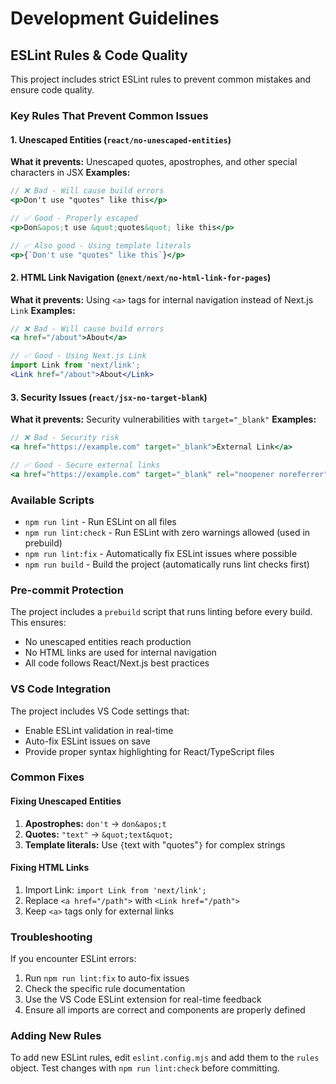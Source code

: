 # Development Guidelines

## ESLint Rules & Code Quality

This project includes strict ESLint rules to prevent common mistakes and ensure code quality.

### Key Rules That Prevent Common Issues

#### 1. Unescaped Entities (`react/no-unescaped-entities`)
**What it prevents:** Unescaped quotes, apostrophes, and other special characters in JSX
**Examples:**
```jsx
// ❌ Bad - Will cause build errors
<p>Don't use "quotes" like this</p>

// ✅ Good - Properly escaped
<p>Don&apos;t use &quot;quotes&quot; like this</p>

// ✅ Also good - Using template literals
<p>{`Don't use "quotes" like this`}</p>
```

#### 2. HTML Link Navigation (`@next/next/no-html-link-for-pages`)
**What it prevents:** Using `<a>` tags for internal navigation instead of Next.js `Link`
**Examples:**
```jsx
// ❌ Bad - Will cause build errors
<a href="/about">About</a>

// ✅ Good - Using Next.js Link
import Link from 'next/link';
<Link href="/about">About</Link>
```

#### 3. Security Issues (`react/jsx-no-target-blank`)
**What it prevents:** Security vulnerabilities with `target="_blank"`
**Examples:**
```jsx
// ❌ Bad - Security risk
<a href="https://example.com" target="_blank">External Link</a>

// ✅ Good - Secure external links
<a href="https://example.com" target="_blank" rel="noopener noreferrer">External Link</a>
```

### Available Scripts

- `npm run lint` - Run ESLint on all files
- `npm run lint:check` - Run ESLint with zero warnings allowed (used in prebuild)
- `npm run lint:fix` - Automatically fix ESLint issues where possible
- `npm run build` - Build the project (automatically runs lint checks first)

### Pre-commit Protection

The project includes a `prebuild` script that runs linting before every build. This ensures:
- No unescaped entities reach production
- No HTML links are used for internal navigation
- All code follows React/Next.js best practices

### VS Code Integration

The project includes VS Code settings that:
- Enable ESLint validation in real-time
- Auto-fix ESLint issues on save
- Provide proper syntax highlighting for React/TypeScript files

### Common Fixes

#### Fixing Unescaped Entities
1. **Apostrophes:** `don't` → `don&apos;t`
2. **Quotes:** `"text"` → `&quot;text&quot;`
3. **Template literals:** Use `{`text with "quotes"`}` for complex strings

#### Fixing HTML Links
1. Import Link: `import Link from 'next/link';`
2. Replace `<a href="/path">` with `<Link href="/path">`
3. Keep `<a>` tags only for external links

### Troubleshooting

If you encounter ESLint errors:
1. Run `npm run lint:fix` to auto-fix issues
2. Check the specific rule documentation
3. Use the VS Code ESLint extension for real-time feedback
4. Ensure all imports are correct and components are properly defined

### Adding New Rules

To add new ESLint rules, edit `eslint.config.mjs` and add them to the `rules` object. Test changes with `npm run lint:check` before committing.

